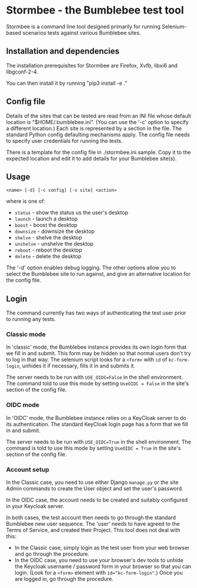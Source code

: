 # Stormbee - the Bumblebee test tool

Stormbee is a command line tool designed primarily for running Selenium-based
scenarios tests against various Bumblebee sites.

## Installation and dependencies

The installation prerequisites for Stormbee are Firefox, Xvfb, libxi6
and libgconf-2-4.

You can then install it by running "pip3 install -e ."

## Config file

Details of the sites that can be tested are read from an INI file whose default
location is "$HOME/.bumblebee.ini".  (You can use the '-c' option to specify a
different location.)  Each site is represented by a section in the file.  The
standard Python config defaulting mechanisms apply.  The config file needs to
specify user credentials for running the tests.

There is a template for the config file in ./stormbee.ini.sample.  Copy it to
the expected location and edit it to add details for your Bumblebee site(s).

## Usage

`<name> [-d] [-c config] [-s site] <action>`

where <action> is one of:

- `status` - show the status us the user's desktop
- `launch` - launch a desktop
- `boost` - boost the desktop
- `downsize` - downsize the desktop
- `shelve` - shelve the desktop
- `unshelve` - unshelve the desktop
- `reboot` - reboot the desktop
- `delete` - delete the desktop

The '-d' option enables debug logging.  The other options allow you to select
the Bumblebee site to run against, and give an alternative location for the
config file.

## Login

The command currently has two ways of authenticating the test user prior to
running any tests.

### Classic mode

In 'classic' mode, the Bumblebee instance provides its own login form that
we fill in and submit.  This form may be hidden so that normal users don't
try to log in that way.  The selenium script looks for a `<form>` with `id`
of `kc-form-login`, unhides it if necessary, fills it in and submits it.

The server needs to be run with `USE_OIDC=False` in the shell environment.
The command told to use this mode by setting `UseOIDC = False` in the site's
section of the config file.

### OIDC mode

In 'OIDC' mode, the Bumblebee instance relies on a KeyCloak server to do
its authentication.  The standard KeyCloak login page  has a form that
we fill in and submit.

The server needs to be run with `USE_OIDC=True` in the shell environment.
The command is told to use this mode by setting `UseOIDC = True` in the site's
section of the config file.

### Account setup

In the Classic case, you need to use either Django `manage.py` or the site
Admin commands to create the User object and set the user's password.

In the OIDC case, the account needs to be created and suitably configured in
your Keycloak server.

In both cases, the test account then needs to go through the standard
Bumblebee new user sequence.  The 'user' needs to have agreed to the
Terms of Service, and created their Project.  This tool does not deal
with this:

  - In the Classic case, simply login as the test user from your web browser
    and go through the procedure.
  - In the OIDC case, you need to use your browser's dev tools to unhide
    the Keycloak username / password form in your browser so that you can
    login.  (Look for a `<form>` element with `id="kc-form-login"`.)
    Once you are logged in, go through the procedure.
